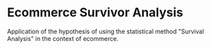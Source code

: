 # Ecommerce Survivor Analysis
Application of the hypothesis of using the statistical method "Survival Analysis" in the context of ecommerce.
